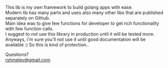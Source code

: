 This lib is my own framework to build golang apps with ease.   
Modern lib has many parts and uses also many other libs that are published separately on Github.   
Main idea was to give few functions for developer to get rich functionality with few function calls.    
I suggest to not use this library in production until it will be tested more.  
Anyways, i'm sure you'll not use it until good documentation will be available :) 
So this is kind of protection..  

Questions?   
rshmelev@gmail.com



